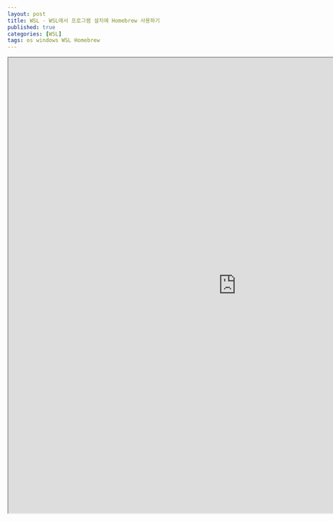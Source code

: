 ```yaml
---
layout: post
title: WSL - WSL에서 프로그램 설치에 Homebrew 사용하기
published: true
categories: [WSL]
tags: os windows WSL Homebrew
---
```

<iframe width="1024" height="1024" src="https://docs.google.com/document/d/e/2PACX-1vThgm0X998X8bhVczGmw5iAjyRkFBaVQvxa9kvXwTGgfuTZ7Q57MWhW7VAJ3bZSYi-gL6E434MU3U0D/pub?embedded=true"></iframe>    
    
